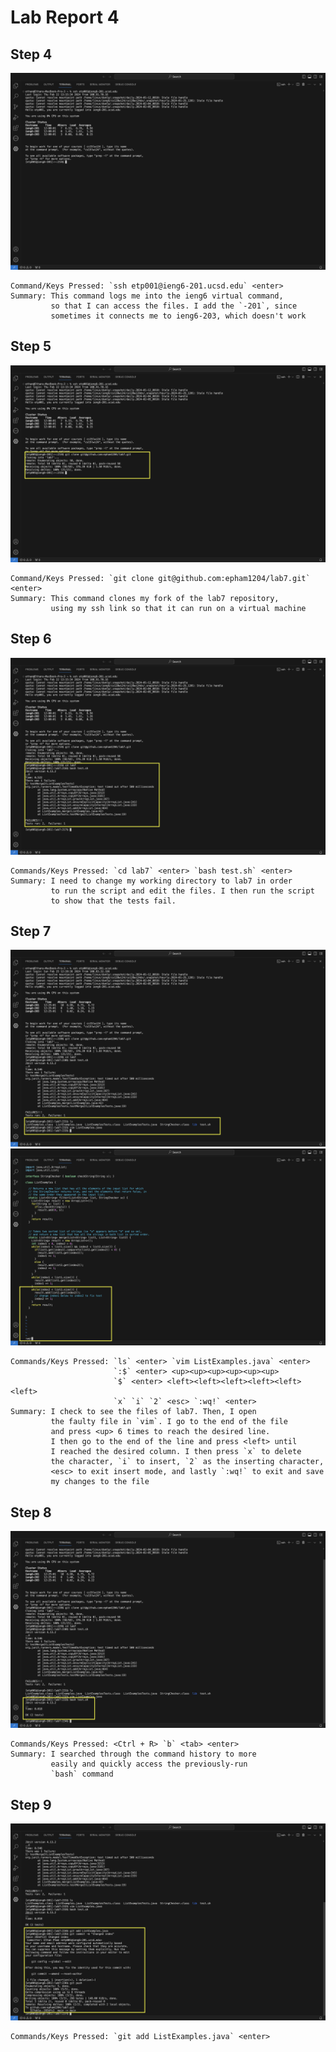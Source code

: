 # __Lab Report 4__
## __Step 4__
![Image](step4_login.png)
```
Command/Keys Pressed: `ssh etp001@ieng6-201.ucsd.edu` <enter>
Summary: This command logs me into the ieng6 virtual command,
         so that I can access the files. I add the `-201`, since
         sometimes it connects me to ieng6-203, which doesn't work
```

## __Step 5__
![Image](step5_clone.png)
```
Command/Keys Pressed: `git clone git@github.com:epham1204/lab7.git` <enter>
Summary: This command clones my fork of the lab7 repository,
         using my ssh link so that it can run on a virtual machine
```

## __Step 6__
![Image](step6_fail.png)
```
Commands/Keys Pressed: `cd lab7` <enter> `bash test.sh` <enter>
Summary: I need to change my working directory to lab7 in order
         to run the script and edit the files. I then run the script
         to show that the tests fail.
```

## __Step 7__
![Image](step7_edit.png)
![Image](step7_file.png)
```
Commands/Keys Pressed: `ls` <enter> `vim ListExamples.java` <enter>
                       `:$` <enter> <up><up><up><up><up><up>
                       `$` <enter> <left><left><left><left><left><left>
                       `x` `i` `2` <esc> `:wq!` <enter>
Summary: I check to see the files of lab7. Then, I open
         the faulty file in `vim`. I go to the end of the file
         and press <up> 6 times to reach the desired line.
         I then go to the end of the line and press <left> until
         I reached the desired column. I then press `x` to delete
         the character, `i` to insert, `2` as the inserting character,
         <esc> to exit insert mode, and lastly `:wq!` to exit and save
         my changes to the file
```

## __Step 8__
![Image](step8_pass.png)
```
Commands/Keys Pressed: <Ctrl + R> `b` <tab> <enter>
Summary: I searched through the command history to more
         easily and quickly access the previously-run
         `bash` command
```

## __Step 9__
![Image](step9_commit.png)
```
Commands/Keys Pressed: `git add ListExamples.java` <enter>
                    
```
